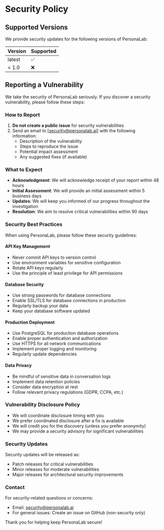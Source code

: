 # Security Policy

## Supported Versions

We provide security updates for the following versions of PersonaLab:

| Version | Supported          |
| ------- | ------------------ |
| latest  | :white_check_mark: |
| < 1.0   | :x:                |

## Reporting a Vulnerability

We take the security of PersonaLab seriously. If you discover a security vulnerability, please follow these steps:

### How to Report

1. **Do not create a public issue** for security vulnerabilities
2. Send an email to [security@personalab.ai] with the following information:
   - Description of the vulnerability
   - Steps to reproduce the issue
   - Potential impact assessment
   - Any suggested fixes (if available)

### What to Expect

- **Acknowledgment**: We will acknowledge receipt of your report within 48 hours
- **Initial Assessment**: We will provide an initial assessment within 5 business days
- **Updates**: We will keep you informed of our progress throughout the investigation
- **Resolution**: We aim to resolve critical vulnerabilities within 90 days

### Security Best Practices

When using PersonaLab, please follow these security guidelines:

#### API Key Management
- Never commit API keys to version control
- Use environment variables for sensitive configuration
- Rotate API keys regularly
- Use the principle of least privilege for API permissions

#### Database Security
- Use strong passwords for database connections
- Enable SSL/TLS for database connections in production
- Regularly backup your data
- Keep your database software updated

#### Production Deployment
- Use PostgreSQL for production database operations
- Enable proper authentication and authorization
- Use HTTPS for all network communications
- Implement proper logging and monitoring
- Regularly update dependencies

#### Data Privacy
- Be mindful of sensitive data in conversation logs
- Implement data retention policies
- Consider data encryption at rest
- Follow relevant privacy regulations (GDPR, CCPA, etc.)

### Vulnerability Disclosure Policy

- We will coordinate disclosure timing with you
- We prefer coordinated disclosure after a fix is available
- We will credit you for the discovery (unless you prefer anonymity)
- We may provide a security advisory for significant vulnerabilities

### Security Updates

Security updates will be released as:
- Patch releases for critical vulnerabilities
- Minor releases for moderate vulnerabilities
- Major releases for architectural security improvements

### Contact

For security-related questions or concerns:
- Email: security@personalab.ai
- For general issues: Create an issue on GitHub (non-security only)

Thank you for helping keep PersonaLab secure! 